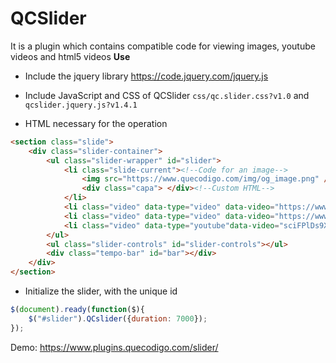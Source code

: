 <h1>QCSlider</h1>

It is a plugin which contains compatible code for viewing images, youtube videos and html5 videos
<strong>Use</strong>
* Include the jquery library
https://code.jquery.com/jquery.js

* Include JavaScript and CSS of QCSlider
```css/qc.slider.css?v1.0``` and ```qcslider.jquery.js?v1.4.1```
* HTML necessary for the operation
```html
<section class="slide">
	<div class="slider-container">
		<ul class="slider-wrapper" id="slider">
			<li class="slide-current"><!--Code for an image-->
				<img src="https://www.quecodigo.com/img/og_image.png" /><!--Code for an image-->
				<div class="capa"> </div><!--Custom HTML-->
			</li>
			<li class="video" data-type="video" data-video="https://www.quecodigo.com/video/ejemplo.mp4" data-muted="true"></li><!--HTML for HTML5 video with muted-->
			<li class="video" data-type="video" data-video="https://www.quecodigo.com/video/plugin_qcslider.mp4" data-muted="false"></li><!--HTML for HTML5 video-->
			<li class="video" data-type="youtube"data-video="sciFPlDs9XI" data-muted="true"></li><!--Code for youtube video-->
		</ul>
		<ul class="slider-controls" id="slider-controls"></ul>
		<div class="tempo-bar" id="bar"></div>
	</div>
</section>
```
* Initialize the slider, with the unique id
```js
$(document).ready(function($){
	$("#slider").QCslider({duration: 7000});
});
```
Demo: https://www.plugins.quecodigo.com/slider/
